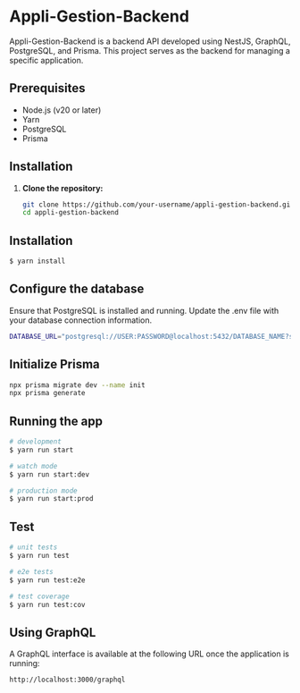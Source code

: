 # Appli-Gestion-Backend

Appli-Gestion-Backend is a backend API developed using NestJS, GraphQL, PostgreSQL, and Prisma. This project serves as the backend for managing a specific application.

## Prerequisites

- Node.js (v20 or later)
- Yarn
- PostgreSQL
- Prisma

## Installation

1. **Clone the repository:**

   ```bash
   git clone https://github.com/your-username/appli-gestion-backend.git
   cd appli-gestion-backend
   ```

## Installation

```bash
$ yarn install
```

## Configure the database

Ensure that PostgreSQL is installed and running. Update the .env file with your database connection information.

```bash
DATABASE_URL="postgresql://USER:PASSWORD@localhost:5432/DATABASE_NAME?schema=public"
```

## Initialize Prisma

```bash
npx prisma migrate dev --name init
npx prisma generate
```

## Running the app

```bash
# development
$ yarn run start

# watch mode
$ yarn run start:dev

# production mode
$ yarn run start:prod
```

## Test

```bash
# unit tests
$ yarn run test

# e2e tests
$ yarn run test:e2e

# test coverage
$ yarn run test:cov
```

## Using GraphQL

A GraphQL interface is available at the following URL once the application is running:

```bash
http://localhost:3000/graphql
```

